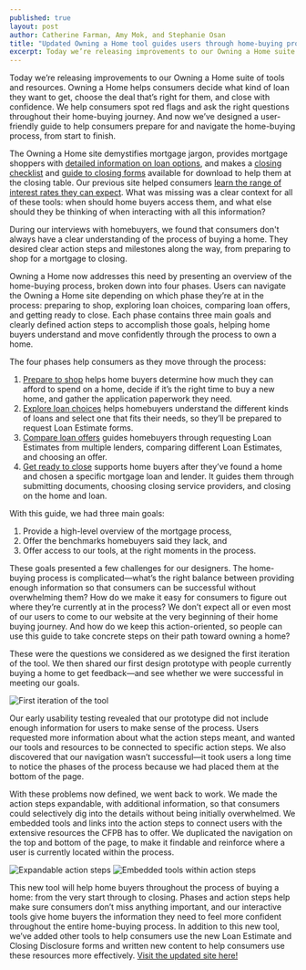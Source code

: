 ```yaml
---
published: true
layout: post
author: Catherine Farman, Amy Mok, and Stephanie Osan
title: "Updated Owning a Home tool guides users through home-buying process"
excerpt: Today we’re releasing improvements to our Owning a Home suite of tools and resources. Owning a Home helps consumers decide what kind of loan they want to get, choose the deal that’s right for them, and close with confidence. We help consumers spot red flags and ask the right questions throughout their home-buying journey. And now we’ve designed a user-friendly guide to help consumers prepare for and navigate the home-buying process, from start to finish.
---
```


Today we’re releasing improvements to our Owning a Home suite of tools and resources. Owning a Home helps consumers decide what kind of loan they want to get, choose the deal that’s right for them, and close with confidence. We help consumers spot red flags and ask the right questions throughout their home-buying journey. And now we’ve designed a user-friendly guide to help consumers prepare for and navigate the home-buying process, from start to finish.

The Owning a Home site demystifies mortgage jargon, provides mortgage shoppers with [detailed information on loan options](http://www.consumerfinance.gov/owning-a-home/loan-options), and makes a [closing checklist](http://www.consumerfinance.gov/owning-a-home/resources/checklist_mortgage_closing.pdf) and [guide to closing forms](http://www.consumerfinance.gov/owning-a-home/resources/mortgage_closing_forms.pdf) available for download to help them at the closing table. Our previous site helped consumers [learn the range of interest rates they can expect](http://www.consumerfinance.gov/owning-a-home/explore-rates). What was missing was a clear context for all of these tools: when should home buyers access them, and what else should they be thinking of when interacting with all this information?

During our interviews with homebuyers, we found that consumers don't always have a clear understanding of the process of buying a home. They desired clear action steps and milestones along the way, from preparing to shop for a mortgage to closing. 

Owning a Home now addresses this need by presenting an overview of the home-buying process, broken down into four phases. Users can navigate the Owning a Home site depending on which phase they’re at in the process: preparing to shop, exploring loan choices, comparing loan offers, and getting ready to close. Each phase contains three main goals and clearly defined action steps to accomplish those goals, helping home buyers understand and move confidently through the process to own a home.

The four phases help consumers as they move through the process:

1. [Prepare to shop](http://www.consumerfinance.gov/owning-a-home/process/prepare/) helps home buyers determine how much they can afford to spend on a home, decide if it’s the right time to buy a new home, and gather the application paperwork they need.
2. [Explore loan choices](http://www.consumerfinance.gov/owning-a-home/process/explore/) helps homebuyers understand the different kinds of loans and select one that fits their needs, so they’ll be prepared to request Loan Estimate forms.
3. [Compare loan offers](http://www.consumerfinance.gov/owning-a-home/process/compare/) guides homebuyers through requesting Loan Estimates from multiple lenders, comparing different Loan Estimates, and choosing an offer.
4. [Get ready to close](http://www.consumerfinance.gov/owning-a-home/process/close/) supports home buyers after they’ve found a home and chosen a specific mortgage loan and lender. It guides them through submitting documents, choosing closing service providers, and  closing on the home and loan.

With this guide, we had three main goals: 

1. Provide a high-level overview of the mortgage process, 
2. Offer the benchmarks homebuyers said they lack, and 
3. Offer access to our tools, at the right moments in the process.

These goals presented a few challenges for our designers. The home-buying process is complicated—what’s the right balance between providing enough information so that consumers can be successful without overwhelming them? How do we make it easy for consumers to figure out where they’re currently at in the process? We don’t expect all or even most of our users to come to our website at the very beginning of their home buying journey. And how do we keep this action-oriented, so people can use this guide to take concrete steps on their path toward owning a home?

These were the questions we considered as we designed the first iteration of the tool. We then shared our first design prototype with people currently buying a home to get feedback—and see whether we were successful in meeting our goals. 

![First iteration of the tool](../../img/updated-oah-tool/image01.png)

Our early usability testing revealed that our prototype did not include enough information for users to make sense of the process. Users requested more information about what the action steps meant, and wanted our tools and resources to be connected to specific action steps. We also discovered that our navigation wasn’t successful—it took users a long time to notice the phases of the process because we had placed them at the bottom of the page. 

With these problems now defined, we went back to work. We made the action steps expandable, with additional information, so that consumers could selectively dig into the details without being initially overwhelmed. We embedded tools and links into the action steps to connect users with the extensive resources the CFPB has to offer. We duplicated the navigation on the top and bottom of the page, to make it findable and reinforce where a user is currently located within the process. 

![Expandable action steps](../../img/updated-oah-tool/image00.png)
![Embedded tools within action steps](../../img/updated-oah-tool/image02.png)

This new tool will help home buyers throughout the process of buying a home: from the very start through to closing. Phases and action steps help make sure consumers don’t miss anything important, and our interactive tools give home buyers the information they need to feel more confident throughout the entire home-buying process. In addition to this new tool, we’ve added other tools to help consumers use the new Loan Estimate and Closing Disclosure forms and written new content to help consumers use these resources more effectively. [Visit the updated site here!](http://consumerfinance.gov/owning-a-home)
